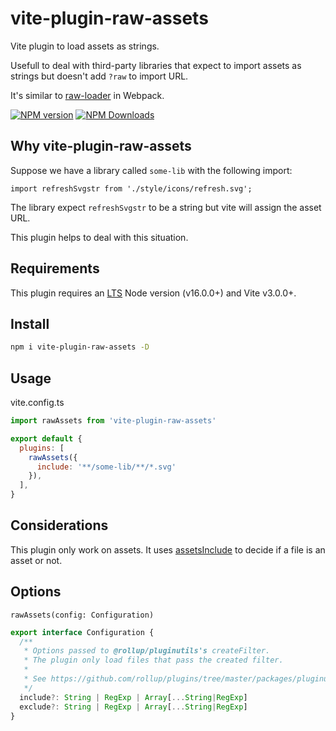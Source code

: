 # vite-plugin-raw-assets

Vite plugin to load assets as strings.

Usefull to deal with third-party libraries that expect to import assets as strings but doesn't add `?raw` to import URL.

It's similar to [raw-loader](https://www.npmjs.com/package/raw-loader) in Webpack.

[![NPM version](https://img.shields.io/npm/v/vite-plugin-raw-assets.svg)](https://npmjs.org/package/vite-plugin-raw-assets)
[![NPM Downloads](https://img.shields.io/npm/dm/vite-plugin-raw-assets.svg)](https://npmjs.org/package/vite-plugin-raw-assets)

## Why vite-plugin-raw-assets

Suppose we have a library called `some-lib` with the following import:

```
import refreshSvgstr from './style/icons/refresh.svg';
```

The library expect `refreshSvgstr` to be a string but vite will assign the asset URL.

This plugin helps to deal with this situation.

## Requirements

This plugin requires an [LTS](https://github.com/nodejs/Release) Node version (v16.0.0+) and Vite v3.0.0+.

## Install

```sh
npm i vite-plugin-raw-assets -D
```

## Usage

vite.config.ts

```js
import rawAssets from 'vite-plugin-raw-assets'

export default {
  plugins: [
    rawAssets({
      include: '**/some-lib/**/*.svg'
    }),
  ],
}
```

## Considerations

This plugin only work on assets. It uses [assetsInclude](https://vitejs.dev/config/shared-options.html#assetsinclude) to decide if a file is an asset or not.

## Options

`rawAssets(config: Configuration)`

```ts
export interface Configuration {
  /**
   * Options passed to @rollup/pluginutils's createFilter.
   * The plugin only load files that pass the created filter.
   *
   * See https://github.com/rollup/plugins/tree/master/packages/pluginutils#include-and-exclude
   */
  include?: String | RegExp | Array[...String|RegExp]
  exclude?: String | RegExp | Array[...String|RegExp]
}
```
